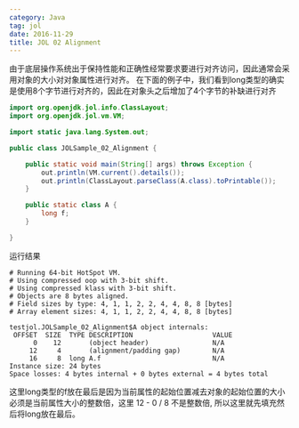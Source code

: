 ```yaml
---
category: Java
tag: jol
date: 2016-11-29
title: JOL 02 Alignment
---
```


由于底层操作系统出于保持性能和正确性经常要求要进行对齐访问，因此通常会采用对象的大小对对象属性进行对齐。
在下面的例子中，我们看到long类型的确实是使用8个字节进行对齐的，因此在对象头之后增加了4个字节的补缺进行对齐

```java
import org.openjdk.jol.info.ClassLayout;
import org.openjdk.jol.vm.VM;

import static java.lang.System.out;

public class JOLSample_02_Alignment {

    public static void main(String[] args) throws Exception {
        out.println(VM.current().details());
        out.println(ClassLayout.parseClass(A.class).toPrintable());
    }

    public static class A {
        long f;
    }

}
```

运行结果
```
# Running 64-bit HotSpot VM.
# Using compressed oop with 3-bit shift.
# Using compressed klass with 3-bit shift.
# Objects are 8 bytes aligned.
# Field sizes by type: 4, 1, 1, 2, 2, 4, 4, 8, 8 [bytes]
# Array element sizes: 4, 1, 1, 2, 2, 4, 4, 8, 8 [bytes]

testjol.JOLSample_02_Alignment$A object internals:
 OFFSET  SIZE  TYPE DESCRIPTION                    VALUE
      0    12       (object header)                N/A
     12     4       (alignment/padding gap)        N/A
     16     8  long A.f                            N/A
Instance size: 24 bytes
Space losses: 4 bytes internal + 0 bytes external = 4 bytes total
```

这里long类型的f放在最后是因为当前属性的起始位置减去对象的起始位置的大小必须是当前属性大小的整数倍，这里 12 - 0 / 8 不是整数倍, 所以这里就先填充然后将long放在最后。 
